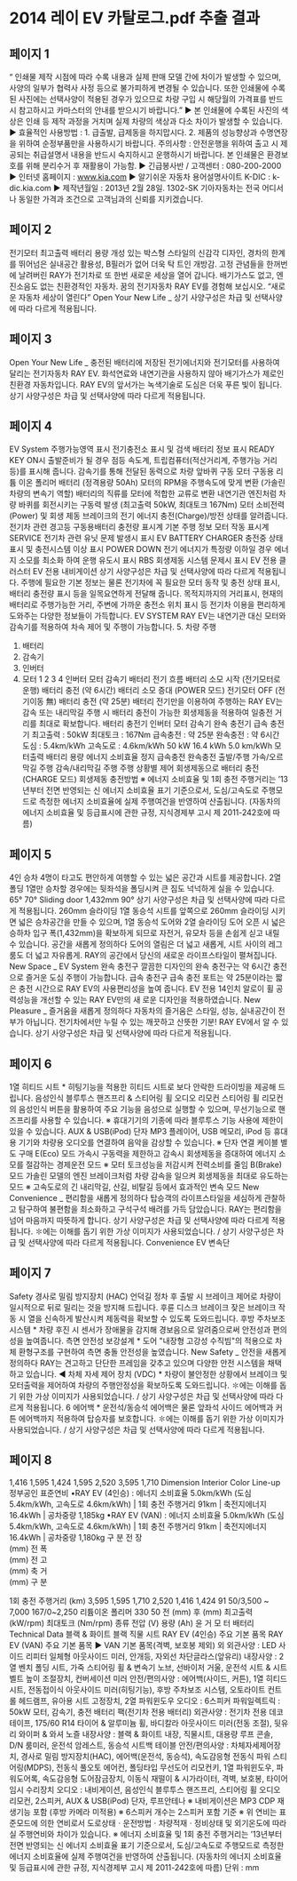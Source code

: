 # 2014 레이 EV 카탈로그.pdf 추출 결과

## 페이지 1

“ 인쇄물 제작 시점에 따라 수록 내용과 실제 판매 모델 간에 차이가 발생할 수 있으며, 사양의 일부가 협력사 사정 등으로 불가피하게 변경될 수 있습니다. 
  또한 인쇄물에 수록된 사진에는 선택사양이 적용된 경우가 있으므로 차량 구입 시 해당월의 가격표를 반드시 참고하시고 카마스터의 안내를 받으시기 바랍니다.”
▶ 본 인쇄물에 수록된 사진의 색상은 인쇄 등 제작 과정을 거치며 실제 차량의 색상과 다소 차이가 발생할 수 있습니다.    ▶ 효율적인 사용방법 : 1. 급출발, 급제동을 하지맙시다.   2. 제품의 성능향상과 수명연장을 위하여 순정부품만을 사용하시기 바랍니다.
    주의사항 : 안전운행을 위하여 출고 시 제공되는 취급설명서 내용을 반드시 숙지하시고 운행하시기 바랍니다.             본 인쇄물은 환경보호를 위해 분리수거 후 재활용이 가능함.
▶ 긴급봉사반 / 고객센터 : 080-200-2000          ▶ 인터넷 홈페이지 : www.kia.com          ▶ 알기쉬운 자동차 용어설명사이트 K-DIC : k-dic.kia.com          ▶ 제작년월일 : 2013년 2월 28일.   1302-SK
기아자동차는 전국 어디서나 동일한 가격과 조건으로 고객님과의 신뢰를 지키겠습니다.


## 페이지 2

전기모터 최고출력
배터리 용량
개성 있는 박스형 스타일의 신감각 디자인, 경차의 한계를 뛰어넘은 
실내공간 활용성, B필러가 없어 더욱 탁 트인 개방감.
고정 관념들을 한꺼번에 날려버린 RAY가 전기차로 또 한번 
새로운 세상을 열어 갑니다.
배기가스도 없고, 엔진소음도 없는 친환경적인 자동차. 
꿈의 전기자동차 RAY EV를 경험해 보십시오.
“새로운 자동차 세상이 열린다”
Open Your New Life _
상기 사양구성은 차급 및 선택사양에 따라 다르게 적용됩니다.


## 페이지 3

Open Your New Life _
충전된 배터리에 저장된 전기에너지와 전기모터를 사용하여 달리는 전기자동차 RAY EV. 
화석연료와 내연기관을 사용하지 않아 배기가스가 제로인 친환경 자동차입니다. 
RAY EV의 앞서가는 녹색기술로 도심은 더욱 푸른 빛이 됩니다. 
상기 사양구성은 차급 및 선택사양에 따라 다르게 적용됩니다.


## 페이지 4

EV System
주행가능영역 표시
전기충전소 표시 및 검색
배터리 정보 표시
READY
KEY ON시 출발준비가 될 경우 점등
속도계, 트립컴퓨터(적산거리계, 주행가능 
거리 등)를 표시해 줍니다.
감속기를 통해 전달된 동력으로 
차량 앞바퀴 구동 
모터 구동용 리튬 이온 폴리머 
배터리 (정격용량 50Ah)
모터의 RPM을 주행속도에 맞게 
변환 (가솔린 차량의 변속기 역할)
배터리의 직류를 모터에 적합한 
교류로 변환
내연기관 엔진처럼 차량 바퀴를 
회전시키는 구동력 발생
(최고출력 50kW, 최대토크 167Nm)
모터 소비전력(Power) 및 
회생 제동 브레이크의 전기 
에너지 충전(Charge)/방전 
상태를 알려줍니다.
전기차 관련 경고등
구동용배터리 충전량 표시계
기본 주행 정보
모터 작동 표시계
SERVICE
전기차 관련 유닛 문제 발생시 표시
EV BATTERY CHARGER
충전중 상태 표시 및 충전시스템 이상 표시
POWER DOWN
전기 에너지가 특정량 이하일 경우 에너지 
소모를 최소화 하여 운행 유도시 표시
RBS
회생제동 시스템 문제시 표시
EV 전용 클러스터
EV 전용 내비게이션
상기 사양구성은 차급 및 선택사양에 따라 다르게 적용됩니다.
주행에 필요한 기본 정보는 물론 전기차에 꼭 필요한 모터 동작 및 충전 상태 표시, 배터리 충전량 표시 등을 일목요연하게 전달해 줍니다.
목적지까지의 거리표시, 현재의 배터리로 주행가능한 거리, 주변에 가까운 충전소 위치 표시 등 전기차 이용을 편리하게 도와주는 다양한 정보들이 가득합니다.
EV SYSTEM
RAY EV는 내연기관 대신 모터와 감속기를 적용하여 차속 제어 및 주행이 가능합니다.
5. 차량 주행
1. 배터리
4. 감속기
2. 인버터
3. 모터
1
2
3
4
인버터
모터
감속기
배터리
전기 흐름
배터리 소모 시작
(전기모터로 운행)
배터리 충전
(약 6시간)
배터리 소모 증대
(POWER 모드)
전기모터 OFF
(전기이동 無)
배터리 충전
(약 25분)
배터리 전기만을 이용하여 주행하는 RAY EV는 감속 또는 내리막길 주행 시 배터리 충전이 가능한 회생제동을 적용하여 일충전 거리를 최대로 확보합니다.
배터리
충전기
인버터
모터
감속기
완속 충전기
급속 충전기
최고출력 : 50kW
최대토크 : 167Nm
급속충전 : 약 25분
완속충전 : 약 6시간
도심 : 5.4km/kWh
고속도로 : 4.6km/kWh
50 kW
16.4 kWh
5.0 km/kWh
모터출력
배터리 용량
에너지 소비효율
정지
급속충전
완속충전
출발/주행
가속/오르막길 주행
감속/내리막길 주행
주행 상황별 제어
회생제동으로 배터리 충전
(CHARGE 모드)
회생제동
충전방법
※ 에너지 소비효율 및 1회 충전 주행거리는 ’13년부터 전면 반영되는 신 에너지 소비효율 표기 기준으로서, 도심/고속도로 주행모드로 측정한 에너지 소비효율에  실제 주행여건을 반영하여 산출됩니다. 
    (자동차의 에너지 소비효율 및 등급표시에 관한 규정, 지식경제부 고시 제 2011-242호에 따름)


## 페이지 5

4인 승차    4명이 타고도 편안하게 여행할 수 있는 넓은 공간과 시트를 제공합니다.
2열 폴딩    1열만 승차할 경우에는 뒷좌석을 폴딩시켜 큰 짐도 넉넉하게 실을 수 있습니다.
65°
70°
Sliding door 
1,432mm
90°
상기 사양구성은 차급 및 선택사양에 따라 다르게 적용됩니다.
260mm  슬라이딩
1열 동승석 시트를 앞쪽으로 260mm 슬라이딩 시키면 넓은 승차공간을
만들 수 있으며, 1열 동승석 도어와 2열 슬라이딩 도어 오픈 시 넓은 승하차 
입구 폭(1,432mm)을 확보하게 되므로 자전거, 유모차 등을 손쉽게 
싣고 내릴 수 있습니다.
공간을 새롭게 정의하다
도어의 열림은 더 넓고 새롭게, 시트 사이의 레그룸도 더 넓고 자유롭게. RAY의 공간에서 당신의 
새로운 라이프스타일이 펼쳐집니다.
New Space _
EV System
완속 충전구
깔끔한 디자인의 완속 충전구는 약 6시간 충전으로 즐거운 도심 주행이 가능합니다.
급속 충전구
급속 충전 포트는 약 25분이라는 짧은 충전 
시간으로 RAY EV의 사용편리성을 높여 
줍니다.
EV 전용 14인치 알로이 휠
공력성능을 개선할 수 있는 RAY EV만의 새
로운 디자인을 적용하였습니다.
New Pleasure _
즐거움을 새롭게 정의하다
자동차의 즐거움은 스타일, 성능, 실내공간이 전부가 아닙니다.
전기차에서만 누릴 수 있는 깨끗하고 산뜻한 기분!  RAY EV에서 알 수 있습니다.
 상기 사양구성은 차급 및 선택사양에 따라 다르게 적용됩니다.


## 페이지 6

1열 히티드 시트 *
히팅기능을 적용한 히티드 시트로 보다 안락한 드라이빙을 제공해 
드립니다.
음성인식 블루투스 핸즈프리 & 스티어링 휠 오디오 리모컨
스티어링 휠 리모컨의 음성인식 버튼을 활용하여 주요 기능을 음성으로 
실행할 수 있으며, 무선기능으로 핸즈프리를 사용할 수 있습니다.
※ 휴대기기의 기종에 따라 블루투스 기능 사용에 제한이 있을 수 있습니다.
AUX & USB(iPod) 단자
MP3 플레이어, USB 메모리, iPod 등 휴대용 
기기와 차량용 오디오를 연결하여 음악을 
감상할 수 있습니다.
※ 단자 연결 케이블 별도 구매
E(Eco) 모드   가속시 구동력을 제한하고 감속시 회생제동을 
증대하여 에너지 소모를 절감하는 경제운전 모드
※ 모터 토크성능을 저감시켜 전력소비를 줄임
B(Brake) 모드   가솔린 모델의 엔진 브레이크처럼 차량 감속을 
일으켜 회생제동을 최대로 유도하는 모드
※ 고속도로의 긴 내리막길, 산길, 비탈길 등에서 효과적인 변속 모드
New Convenience _
편리함을 새롭게 정의하다
탑승객의 라이프스타일을 세심하게 관찰하고 탐구하여 불편함을 최소화하고 구석구석 배려를 가득 담았습니다. 
RAY는 편리함을 넘어 마음까지 따뜻하게 합니다.
상기 사양구성은 차급 및 선택사양에 따라 다르게 적용됩니다.
✽에는 이해를 돕기 위한 가상 이미지가 사용되었습니다. / 상기 사양구성은 차급 및 선택사양에 따라 다르게 적용됩니다.
Convenience
EV 변속단


## 페이지 7

Safety
경사로 밀림 방지장치 (HAC)
언덕길 정차 후 출발 시 브레이크 제어로 차량이 
일시적으로 뒤로 밀리는 것을 방지해 드립니다.
후륜 디스크 브레이크
잦은 브레이크 작동 시 열을 신속하게 발산시켜 
제동력을 확보할 수 있도록 도와드립니다.
후방 주차보조 시스템 *
차량 후진 시 센서가 장애물을 감지해 경보음으로 
알려줌으로써 안전성과 편의성을 높여줍니다.
측면 안전성 보강설계 *
도어 "내장형 고강성 수직빔"의 적용으로 차체 
환형구조를 구현하여 측면 충돌 안전성을 
높였습니다.
New Safety _
안전을 새롭게 정의하다
RAY는 견고하고 단단한 프레임을 갖추고 있으며 
다양한 안전 시스템을 채택하고 있습니다.
◀ 차체 자세 제어 장치 (VDC) *
차량이 불안정한 상황에서 브레이크 및 모터출력을 제어하여 차량의 
주행안정성을 확보하도록 도와드립니다.
✽에는 이해를 돕기 위한 가상 이미지가 사용되었습니다. / 상기 사양구성은 차급 및 선택사양에 따라 다르게 적용됩니다.
6 에어백 *
운전석/동승석 에어백은 물론 앞좌석 사이드 에어백과 
커튼 에어백까지 적용하여 탑승자를 보호합니다.
✽에는 이해를 돕기 위한 가상 이미지가 사용되었습니다. / 상기 사양구성은 차급 및 선택사양에 따라 다르게 적용됩니다.


## 페이지 8

1,416
1,595
1,424
1,595
2,520
3,595
1,710
Dimension
Interior Color
Line-up
정부공인 표준연비
•RAY EV (4인승) : 에너지 소비효율 5.0km/kWh (도심 5.4km/kWh, 고속도로 4.6km/kWh) | 1회 충전 주행거리 91km | 축전지에너지 16.4kWh | 공차중량 1,185kg 
•RAY EV (VAN) : 에너지 소비효율 5.0km/kWh (도심 5.4km/kWh, 고속도로 4.6km/kWh) | 1회 충전 주행거리 91km | 축전지에너지 16.4kWh | 공차중량 1,180kg 
            구              분
	전  장	
(mm)
	전  폭	
(mm)
	전  고	
(mm)
 축  거	
(mm)
                 구              분
	
1회 충전 주행거리                (km) 
3,595
1,595
1,710
2,520
1,416
1,424
91
50/3,500 ~ 7,000
167/0~2,250
리튬이온 폴리머
330
50
전      (mm)
후      (mm)
최고출력     (kW/rpm)
최대토크    (Nm/rpm)
종류 
전압                (V)
용량                                                 (Ah)
윤  거
모  터
배터리
Technical Data
블랙 & 화이트
블랙 직물 시트
RAY EV (4인승)
주요 기본 품목
RAY EV (VAN)
주요 기본 품목
▶ VAN 기본 품목(격벽, 보호봉 제외) 외
외관사양 : LED 사이드 리피터 일체형 아웃사이드 미러, 안개등, 자외선 차단글라스(앞유리)
내장사양 : 2열 벤치 폴딩 시트, 가죽 스티어링 휠 & 변속기 노브, 선바이저 거울, 운전석 시트 & 시트벨트
높이 조절장치, 컨버세이션 미러
안전/편의사양 : 에어백(사이드, 커튼), 1열 히티드 시트, 전동접이식 아웃사이드 미러(히팅기능), 후방 
주차보조 시스템, 오토라이트 컨트롤 헤드램프, 유아용 시트 고정장치, 2열 파워윈도우
오디오 : 6스피커
파워일렉트릭 : 50kW 모터, 감속기, 충전 배터리 팩(전기차 전용 배터리)
외관사양 : 전기차 전용 데코 테이프, 175/60 R14 타이어 & 알루미늄 휠, 바디칼라 아웃사이드 미러(전동 
조절), 뒷유리 와이퍼 & 와셔 노즐
내장사양 : 블랙 & 화이트 내장, 직물시트, 대용량 루프 콘솔, D/N 룸미러, 운전석 암레스트, 동승석 시트백 
테이블
안전/편의사양 : 차체자세제어장치, 경사로 밀림 방지장치(HAC), 에어백(운전석, 동승석), 속도감응형 
전동식 파워 스티어링(MDPS), 전동식 풀오토 에어컨, 폴딩타입 무선도어 리모컨키, 1열 파워윈도우, 
파워도어록, 속도감응형 도어잠금장치, 이동식 재떨이 & 시가라이터, 격벽, 보호봉, 타이어 임시 수리장치
오디오 : 내비게이션, 음성인식 블루투스 핸즈프리, 스티어링 휠 오디오 리모컨, 2스피커, AUX & USB(iPod) 단자, 
루프안테나
※ 내비게이션은 MP3 CDP 재생기능 포함 (후방 카메라 미적용)
※ 6스피커 개수는 2스피커 포함 기준
※ 위 연비는 표준모드에 의한 연비로서 도로상태ㆍ운전방법ㆍ차량적재ㆍ정비상태 및 외기온도에 따라 실 주행연비와 차이가 있습니다.
※ 에너지 소비효율 및 1회 충전 주행거리는 ’13년부터 전면 반영되는 신 에너지 소비효율 표기 기준으로서, 도심/고속도로 주행모드로 측정한 에너지 소비효율에  실제 주행여건을 반영하여 산출됩니다. 
    (자동차의 에너지 소비효율 및 등급표시에 관한 규정, 지식경제부 고시 제 2011-242호에 따름)
단위 : mm


